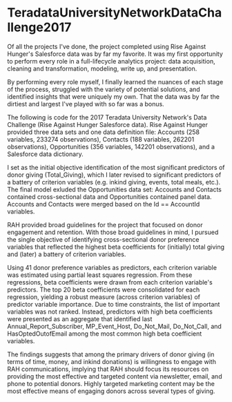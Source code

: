 # TeradataUniversityNetworkDataChallenge2017

  Of all the projects I've done, the project completed using Rise Against Hunger's Salesforce data was by far my favorite. It was my first opportunity to perform every role in a full-lifecycle analytics project: data acquisition, cleaning and transformation, modeling, write up, and presentation. 

  By performing every role myself, I finally learned the nuances of each stage of the process, struggled with the variety of potential solutions, and identified insights that were uniquely my own. That the data was by far the dirtiest and largest I've played with so far was a bonus.

  The following is code for the 2017 Teradata University Network's Data Challenge (Rise Against Hunger Salesforce data). Rise Against Hunger provided three data sets and one data definition file: Accounts (258 variables, 233274 observations), Contacts (188 variables, 262201 observations), Opportunities (356 variables, 142201 observations), and a Salesforce data dictionary. 
  
  I set as the initial objective identification of the most significant predictors of donor giving (Total_Giving), which I later revised to significant predictors of a battery of criterion variables (e.g. inkind giving, events, total meals, etc.). The final model exluded the Opportunities data set: Accounts and Contacts contained cross-sectional data and Opportunities contained panel data. Accounts and Contacts were merged based on the Id == AccountId variables.

  RAH provided broad guidelines for the project that focused on donor engagement and retention. With those broad guidelines in mind, I pursued the single objective of identifying cross-sectional donor preference variables that reflected the highest beta coefficients for (initially) total giving and (later) a battery of criterion variables. 
  
  Using 41 donor preference variables as predictors, each criterion variable was estimated using partial least squares regression. From these regressions, beta coefficients were drawn from each criterion variable's predictors. The top 20 beta coefficients were consolidated for each regression, yielding a robust measure (across criterion variables) of predictor variable importance. Due to time constraints, the list of important variables was not ranked. Instead, predictors with high beta coefficients were presented as an aggregate that identified last Annual_Report_Subscriber, MP_Event_Host, Do_Not_Mail, Do_Not_Call, and HasOptedOutofEmail among the most common high beta coefficient variables.
  
  The findings suggests that among the primary drivers of donor giving (in terms of time, money, and inkind donations) is willingness to engage with RAH communications, implying that RAH should focus its resources on providing the most effective and targeted content via newsletter, email, and phone to potential donors. Highly targeted marketing content may be the most effective means of engaging donors across several types of giving.
